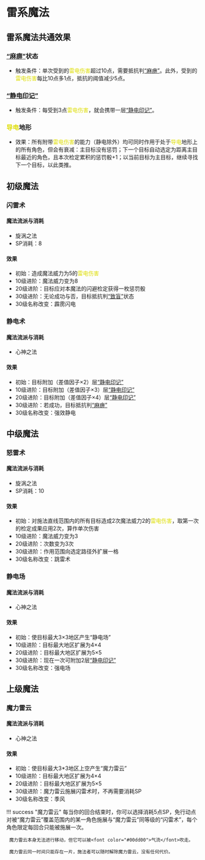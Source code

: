 # 雷系魔法

## 雷系魔法共通效果

### <a href="../../../status/normal/#麻痹" target="_blank">“麻痹”</a>状态

* 触发条件：单次受到的<font color="#dddd00">雷电伤害</font>超过10点，需要抵抗判<a href="../../../status/normal/#麻痹" target="_blank">“麻痹”</a>。此外，受到的<font color="#dddd00">雷电伤害</font>每比10点多1点，抵抗的阈值减少5点。

### <a href="../../../status/mark/#静电印记" target="_blank">“静电印记”</a>

* 触发条件：每受到3点<font color="#dddd00">雷电伤害</font>，就会携带一层<a href="../../../status/mark/#静电印记" target="_blank">“静电印记”</a>。

### <font color="#dddd00">导电</font>地形

* 效果：所有附带<font color="#dddd00">雷电伤害</font>的能力（静电除外）均可同时作用于处于<font color="#dddd00">导电</font>地形上的所有角色，但会有衰减：主目标没有惩罚；下一个目标自动选定为距离主目标最近的角色，且本次检定累积的惩罚骰+1；以当前目标为主目标，继续寻找下一个目标，以此类推。

## 初级魔法

### 闪雷术

#### 魔法流派与消耗

* 旋涡之法
* SP消耗：8

#### 效果

* 初始：造成魔法威力为5的<font color="#dddd00">雷电伤害</font>
* 10级进阶：魔法威力变为8
* 20级进阶：目标应对本魔法的闪避检定获得一枚惩罚骰
* 30级进阶：无论成功与否，目标抵抗判<a href="../../../status/normal/#致盲" target="_blank">“致盲”</a>状态
* 30级名称改变：霹雳闪电

### 静电术

#### 魔法流派与消耗

* 心神之法

#### 效果

* 初始：目标附加（差值因子×2）层<a href="../../../status/mark/#静电印记" target="_blank">“静电印记”</a>
* 10级进阶：目标附加（差值因子×3）层<a href="../../../status/mark/#静电印记" target="_blank">“静电印记”</a>
* 20级进阶：目标附加（差值因子×4）层<a href="../../../status/mark/#静电印记" target="_blank">“静电印记”</a>
* 30级进阶：若成功，目标抵抗判<a href="../../../status/normal/#麻痹" target="_blank">“麻痹”</a>
* 30级名称改变：强效静电

## 中级魔法

### 怒雷术

#### 魔法流派与消耗

* 旋涡之法
* SP消耗：10

#### 效果

* 初始：对施法直线范围内的所有目标造成2次魔法威力2的<font color="#dddd00">雷电伤害</font>，取第一次的检定成果应用2次，算作单次伤害
* 10级进阶：魔法威力变为3
* 20级进阶：次数变为3次
* 30级进阶：作用范围向选定路径外扩展一格
* 30级名称改变：跳雷术

### 静电场

#### 魔法流派与消耗

* 心神之法

#### 效果

* 初始：使目标最大3×3地区产生“静电场”
* 10级进阶：目标最大地区扩展为4×4
* 20级进阶：目标最大地区扩展为5×5
* 30级进阶：现在一次可附加2层<a href="../../../status/mark/#静电印记" target="_blank">“静电印记”</a>
* 30级名称改变：强电场

## 上级魔法

### 魔力雷云

#### 魔法流派与消耗

* 心神之法

#### 效果

* 初始：使目标最大3*3地区上空产生“魔力雷云”
* 10级进阶：目标最大地区扩展为4×4
* 20级进阶：目标最大地区扩展为5×5
* 30级进阶：魔力雷云施展闪雷术时，不再需要消耗SP
* 30级名称改变：季风

!!! success "魔力雷云"
     每当你的回合结束时，你可以选择消耗5点SP，免行动点对被“魔力雷云”覆盖范围内的某一角色施展与“魔力雷云”同等级的“闪雷术”，每个角色限定每回合只能被施展一次。

     魔力雷云本身无法进行移动，但它可以被<font color="#00dd00">气流</font>吹走。

     魔力雷云同一时间只能存在一片，施法者可以随时解除魔力雷云，没有任何代价。